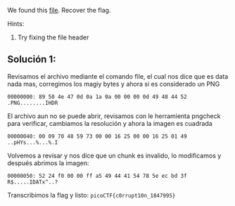 We found this [file](https://jupiter.challenges.picoctf.org/static/ab30fcb7d47364b4190a7d3d40edb551/mystery). Recover the flag.

Hints:
1. Try fixing the file header

## Solución 1:
Revisamos el archivo mediante el comando file, el cual nos dice que es data nada mas, corregimos los magiy bytes y ahora si es considerado un PNG
```
00000000: 89 50 4e 47 0d 0a 1a 0a 00 00 00 0d 49 48 44 52  .PNG........IHDR
```
El archivo aun no se puede abrir, revisamos con le herramienta pngcheck para verificar, cambiamos la resolución y ahora la imagen es cuadrada
```
00000040: 00 09 70 48 59 73 00 00 16 25 00 00 16 25 01 49  ..pHYs...%...%.I
```
Volvemos a revisar y nos dice que un chunk es invalido, lo modificamos y después abrimos la imagen:
```
00000050: 52 24 f0 00 00 ff a5 49 44 41 54 78 5e ec bd 3f  R$.....IDATx^..?
```
Transcribimos la flag y listo:
`picoCTF{c0rrupt10n_1847995}`